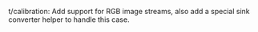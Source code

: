 t/calibration: Add support for RGB image streams, also add a special sink
converter helper to handle this case.

